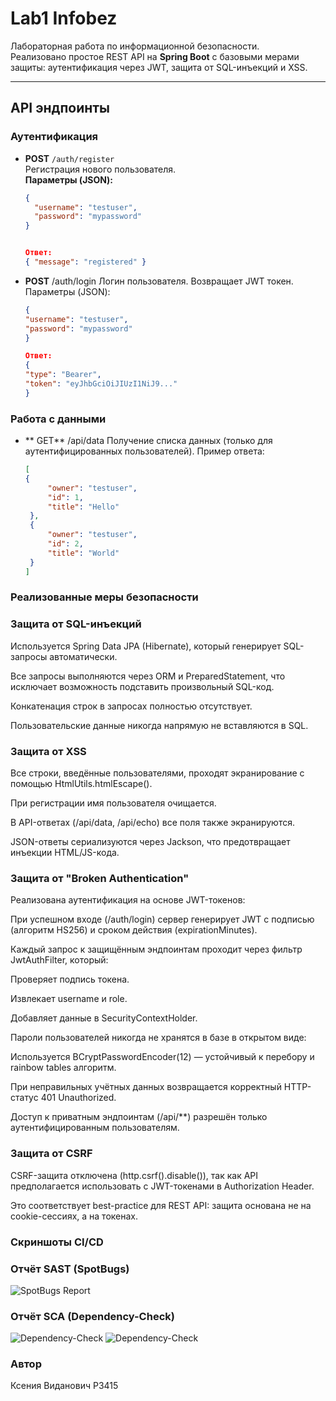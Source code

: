 # Lab1 Infobez

Лабораторная работа по информационной безопасности.  
Реализовано простое REST API на **Spring Boot** с базовыми мерами защиты: аутентификация через JWT, защита от SQL-инъекций и XSS.

---

## API эндпоинты

###  Аутентификация
- **POST** `/auth/register`  
  Регистрация нового пользователя.  
  **Параметры (JSON):**
  ```json
  {
    "username": "testuser",
    "password": "mypassword"
  }
  
  
  Ответ:
  { "message": "registered" }


- **POST** /auth/login
Логин пользователя. Возвращает JWT токен.
Параметры (JSON):
  ```json
  {
  "username": "testuser",
  "password": "mypassword"
  }

  Ответ:
  {
  "type": "Bearer",
  "token": "eyJhbGciOiJIUzI1NiJ9..."
  }

###  Работа с данными

- ** GET** /api/data
Получение списка данных (только для аутентифицированных пользователей).
Пример ответа:
   ```json
  [
   {
        "owner": "testuser",
        "id": 1,
        "title": "Hello"
    },
    {
        "owner": "testuser",
        "id": 2,
        "title": "World"
    }
  ]


### Реализованные меры безопасности
### Защита от SQL-инъекций



Используется Spring Data JPA (Hibernate), который генерирует SQL-запросы автоматически.

Все запросы выполняются через ORM и PreparedStatement, что исключает возможность подставить произвольный SQL-код.

Конкатенация строк в запросах полностью отсутствует.

Пользовательские данные никогда напрямую не вставляются в SQL.


###  Защита от XSS

Все строки, введённые пользователями, проходят экранирование с помощью HtmlUtils.htmlEscape().

При регистрации имя пользователя очищается.

В API-ответах (/api/data, /api/echo) все поля также экранируются.

JSON-ответы сериализуются через Jackson, что предотвращает инъекции HTML/JS-кода.


###  Защита от "Broken Authentication"

Реализована аутентификация на основе JWT-токенов:

При успешном входе (/auth/login) сервер генерирует JWT с подписью (алгоритм HS256) и сроком действия (expirationMinutes).

Каждый запрос к защищённым эндпоинтам проходит через фильтр JwtAuthFilter, который:

Проверяет подпись токена.

Извлекает username и role.

Добавляет данные в SecurityContextHolder.

Пароли пользователей никогда не хранятся в базе в открытом виде:

Используется BCryptPasswordEncoder(12) — устойчивый к перебору и rainbow tables алгоритм.

При неправильных учётных данных возвращается корректный HTTP-статус 401 Unauthorized.

Доступ к приватным эндпоинтам (/api/**) разрешён только аутентифицированным пользователям.

### Защита от CSRF

CSRF-защита отключена (http.csrf().disable()), так как API предполагается использовать с JWT-токенами в Authorization Header.

Это соответствует best-practice для REST API: защита основана не на cookie-сессиях, а на токенах.

###  Скриншоты CI/CD

###  Отчёт SAST (SpotBugs)
![SpotBugs Report](img_1.png)

###  Отчёт SCA (Dependency-Check)
![Dependency-Check](img.png)
![Dependency-Check](img_2.png)



###  Автор

Ксения Виданович P3415